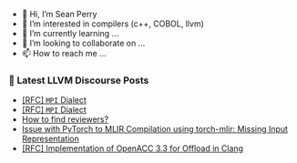 - 👋 Hi, I’m Sean Perry
- 👀 I’m interested in compilers (c++, COBOL, llvm)
- 🌱 I’m currently learning ...
- 💞️ I’m looking to collaborate on ...
- 📫 How to reach me ...

<!---
s66perry/s66perry is a ✨ special ✨ repository because its `README.md` (this file) appears on your GitHub profile.
You can click the Preview link to take a look at your changes.
--->
### 📕 Latest LLVM Discourse Posts

<!-- DISCOURSE-LLVM:START -->
- [[RFC] `MPI` Dialect](https://discourse.llvm.org/t/rfc-mpi-dialect/74705?page=2#post_28)
- [[RFC] `MPI` Dialect](https://discourse.llvm.org/t/rfc-mpi-dialect/74705?page=2#post_27)
- [How to find reviewers?](https://discourse.llvm.org/t/how-to-find-reviewers/74803#post_1)
- [Issue with PyTorch to MLIR Compilation using torch-mlir: Missing Input Representation](https://discourse.llvm.org/t/issue-with-pytorch-to-mlir-compilation-using-torch-mlir-missing-input-representation/74801#post_3)
- [[RFC] Implementation of OpenACC 3.3 for Offload in Clang](https://discourse.llvm.org/t/rfc-implementation-of-openacc-3-3-for-offload-in-clang/74405?page=2#post_23)
<!-- DISCOURSE-LLVM:END -->
